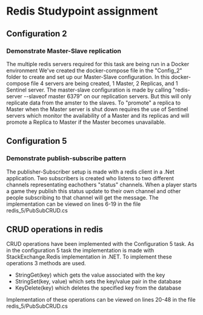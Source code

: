 # Redis Studypoint assignment
## Configuration 2
### Demonstrate Master-Slave replication
The multiple redis servers required for this task are being run in a Docker environment
We've created the docker-compose file in the "Config_2" folder to create and set up our Master-Slave configuration.
In this docker-compose file 4 servers are being created, 1 Master, 2 Replicas, and 1 Sentinel server. The master-slave configuration is made by calling "redis-server --slaveof master 6379" on our replication servers. But this will only replicate data from the amster to the slaves. To "promote" a replica to Master when the Master server is shut down requires the use of Sentinel servers which monitor the availability of a Master and its replicas and will promote a Replica to Master if the Master becomes unavailable.

## Configuration 5
### Demonstrate publish-subscribe pattern
The publisher-Subscriber setup is made with a redis client in a .Net application. Two subscribers is created who listens to two different channels representating eachothers "status" channels. When a player starts a game they publish this status update to their own channel and other people subscribing to that channel will get the message. The implementation can be viewed on lines 6-19 in the file redis_5/PubSubCRUD.cs

## CRUD operations in redis
CRUD operations have been implemented with the Configuration 5 task. As in the configuration 5 task the implementation is made with StackExchange.Redis implementation in .NET.
To implement these operations 3 methods are used.
- StringGet(key) which gets the value associated with the key
- StringSet(key, value) which sets the key/value pair in the database
- KeyDelete(key) which deletes the specified key from the database

Implementation of these operations can be viewed on lines 20-48 in the file redis_5/PubSubCRUD.cs
